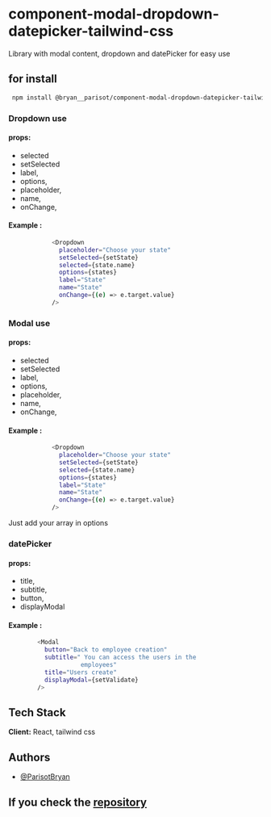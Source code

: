 # component-modal-dropdown-datepicker-tailwind-css

Library with modal content, dropdown and datePicker for easy use 


## for install 

```bash
 npm install @bryan__parisot/component-modal-dropdown-datepicker-tailwind-css
```



### Dropdown use

#### props: 
  - selected 
  - setSelected
  - label,
  - options,
  - placeholder,
  - name,
  - onChange,

 #### Example :
```bash
            <Dropdown
              placeholder="Choose your state"
              setSelected={setState}
              selected={state.name}
              options={states}
              label="State"
              name="State"
              onChange={(e) => e.target.value}
            />

```

### Modal use

#### props: 
  - selected 
  - setSelected
  - label,
  - options,
  - placeholder,
  - name,
  - onChange,

 #### Example :
```bash
            <Dropdown
              placeholder="Choose your state"
              setSelected={setState}
              selected={state.name}
              options={states}
              label="State"
              name="State"
              onChange={(e) => e.target.value}
            />

```

Just add your array in options


### datePicker

#### props: 

  - title,
  - subtitle,
  - button,
  - displayModal

#### Example :
```bash
        <Modal
          button="Back to employee creation"
          subtitle=" You can access the users in the
                    employees"
          title="Users create"
          displayModal={setValidate}
        />

```

## Tech Stack

**Client:** React, tailwind css


## Authors

- [@ParisotBryan](https://github.com/BryanParisot)


## If you check the [repository ](https://github.com/BryanParisot/component-modal-dropdown-datepicker-tailwind-css)





